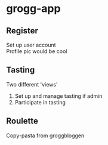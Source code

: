 # grogg-app
## Register
Set up user account  
Profile pic would be cool
## Tasting
Two different 'views'
1) Set up and manage tasting if admin
2) Participate in tasting

## Roulette
Copy-pasta from groggbloggen

